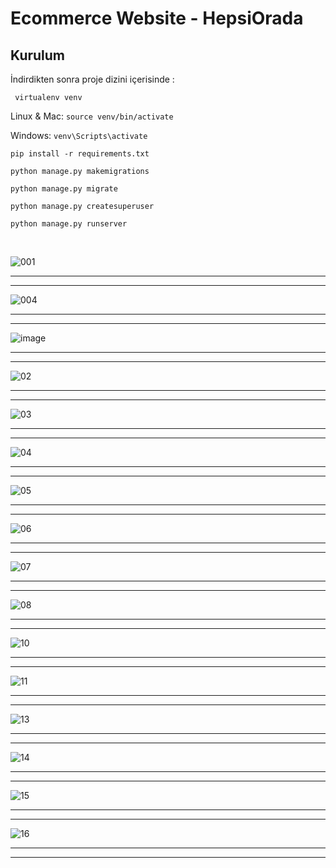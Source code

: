 # Ecommerce Website - HepsiOrada

 
 ## Kurulum  <br/>
 
İndirdikten sonra proje dizini içerisinde : 

 ` virtualenv venv`

 Linux & Mac: `source venv/bin/activate `

Windows: `venv\Scripts\activate `

`pip install -r requirements.txt `

`python manage.py makemigrations`

`python manage.py migrate`

`python manage.py createsuperuser`

`python manage.py runserver`
 
 <br/>
 
![001](https://user-images.githubusercontent.com/72153125/120374586-67a36d00-c322-11eb-9bf6-42580e8b8076.jpg)

 --------
 --------
 
![004](https://user-images.githubusercontent.com/72153125/120375443-7b9b9e80-c323-11eb-8ce2-2ff254f8a01f.jpg)

 --------
 --------
 
 ![image](https://user-images.githubusercontent.com/72153125/120376126-29a74880-c324-11eb-941f-8679699b409d.png)
 
 --------
 --------
 
 ![02](https://user-images.githubusercontent.com/72153125/120374664-81dd4b00-c322-11eb-816b-531da2a200ee.jpg)
 
  --------
  --------
  
![03](https://user-images.githubusercontent.com/72153125/120374673-843fa500-c322-11eb-9b6f-05f5f2b5f891.jpg)

 --------
 --------
 
![04](https://user-images.githubusercontent.com/72153125/120374688-873a9580-c322-11eb-82ce-6e793c6d6bfe.jpg)

 --------
 --------
 
![05](https://user-images.githubusercontent.com/72153125/120374697-8a358600-c322-11eb-9dc7-27957e374e0e.jpg)

 --------
 --------
 
![06](https://user-images.githubusercontent.com/72153125/120374705-8c97e000-c322-11eb-99ba-257861c9948b.jpg)
 
 --------
 --------
 
![07](https://user-images.githubusercontent.com/72153125/120374943-db457a00-c322-11eb-90e1-8aed7512a46f.png)

 --------
 --------
 
![08](https://user-images.githubusercontent.com/72153125/120374952-dd0f3d80-c322-11eb-805b-bba79bbac4d5.png)

 --------
 --------
 
![10](https://user-images.githubusercontent.com/72153125/120374963-e13b5b00-c322-11eb-8d2c-e3cd62147e95.png)

 --------
 --------
 
![11](https://user-images.githubusercontent.com/72153125/120374971-e39db500-c322-11eb-91ba-6864c5b2043d.png)

 --------
 --------
 
![13](https://user-images.githubusercontent.com/72153125/120374975-e5677880-c322-11eb-9379-922e2baacac7.png)

 --------
 --------
 
![14](https://user-images.githubusercontent.com/72153125/120374981-e7313c00-c322-11eb-9bd0-e90f8621d25b.png)

 --------
 --------
 
![15](https://user-images.githubusercontent.com/72153125/120374987-ea2c2c80-c322-11eb-941d-d9c779156094.png)

 --------
 --------
 
![16](https://user-images.githubusercontent.com/72153125/120374996-ec8e8680-c322-11eb-9777-4215085ccabd.png)

 --------
 --------

 
 
 
 
 
 
 
 
 
 
 
 
 
 
 
 
